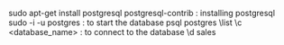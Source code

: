sudo apt-get install postgresql postgresql-contrib  : installing postgresql
sudo -i -u postgres : to start the database
psql postgres
\list
\c <database_name> : to connect to the database
\d sales 
